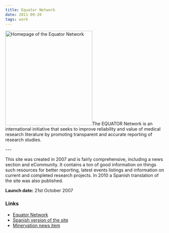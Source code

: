 ```yaml
---
title: Equator Network
date: 2011-09-20
tags: work
---
```

<p><img src="/assets/images/equator.png" alt="Homepage of the Equator Network" width="275" height="300" />The EQUATOR Network is an international initiative that seeks to improve reliability and value of medical research literature by promoting transparent and accurate reporting of research studies.</p>
---

<p>This site was created in 2007 and is fairly comprehensive, including a news section and eCommunity. It contains a ton of good information on things such resources for better reporting, latest events listings and information on current and completed research projects. In 2010 a Spanish translation of the site was also published.</p>
<p><strong>Launch date:</strong> 21st October 2007</p>
<h3>Links</h3>
<ul>
<li><a href="http://www.equator-network.org/">Equator Network</a></li>
<li><a href="http://www.espanol.equator-network.org/">Spanish version of the site</a></li>
<li><a href="http://www.minervation.com/the-equator-network/">Minervation news item</a></li>
</ul>